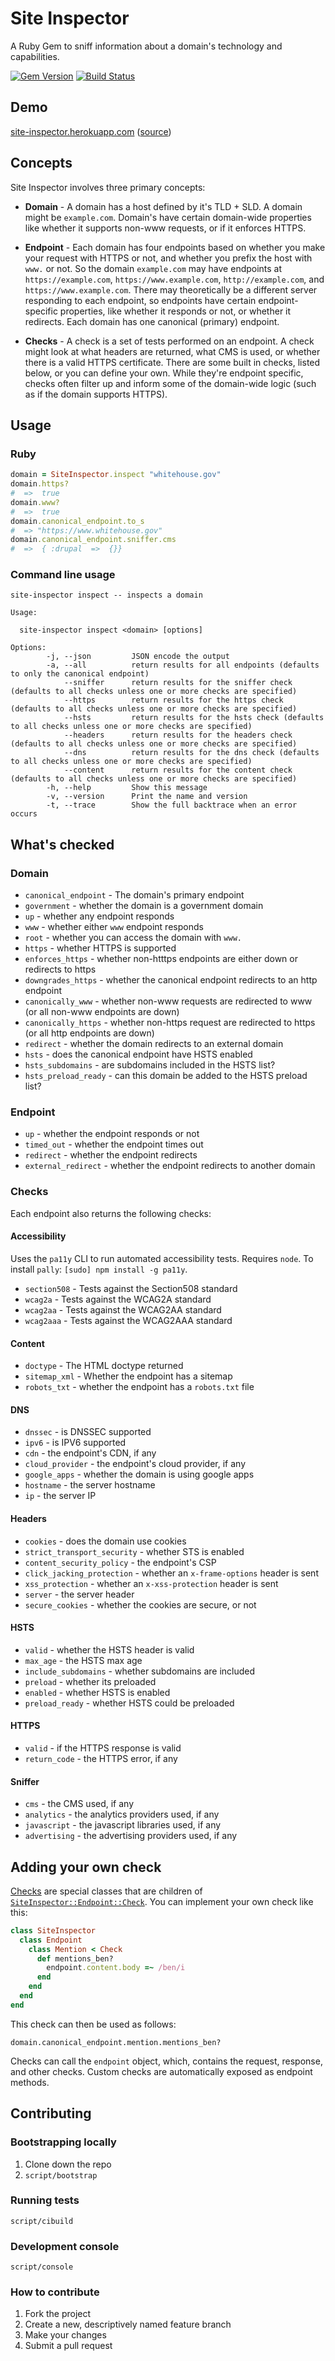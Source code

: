 # Site Inspector

A Ruby Gem to sniff information about a domain's technology and capabilities.

[![Gem Version](https://badge.fury.io/rb/site-inspector.svg)](http://badge.fury.io/rb/site-inspector) [![Build Status](https://travis-ci.org/benbalter/site-inspector.svg)](https://travis-ci.org/benbalter/site-inspector)

## Demo

[site-inspector.herokuapp.com](https://site-inspector.herokuapp.com) ([source](https://github.com/benbalter/site-inspector-demo))

## Concepts

Site Inspector involves three primary concepts:

* **Domain** - A domain has a host defined by it's TLD + SLD. A domain might be `example.com`. Domain's have certain domain-wide properties like whether it supports non-www requests, or if it enforces HTTPS.

* **Endpoint** - Each domain has four endpoints based on whether you make your request with HTTPS or not, and whether you prefix the host with `www.` or not. So the domain `example.com` may have endpoints at `https://example.com`, `https://www.example.com`, `http://example.com`, and `https://www.example.com`. There may theoretically be a different server responding to each endpoint, so endpoints have certain endpoint-specific properties, like whether it responds or not, or whether it redirects. Each domain has one canonical (primary) endpoint.

* **Checks** - A check is a set of tests performed on an endpoint. A check might look at what headers are returned, what CMS is used, or whether there is a valid HTTPS certificate. There are some built in checks, listed below, or you can define your own. While they're endpoint specific, checks often filter up and inform some of the domain-wide logic (such as if the domain supports HTTPS).

## Usage

### Ruby

```ruby
domain = SiteInspector.inspect "whitehouse.gov"
domain.https?
#  =>  true
domain.www?
#  =>  true
domain.canonical_endpoint.to_s
#  => "https://www.whitehouse.gov"
domain.canonical_endpoint.sniffer.cms
#  =>  { :drupal  =>  {}}
```

### Command line usage

```
site-inspector inspect -- inspects a domain

Usage:

  site-inspector inspect <domain> [options]

Options:
        -j, --json         JSON encode the output
        -a, --all          return results for all endpoints (defaults to only the canonical endpoint)
            --sniffer      return results for the sniffer check (defaults to all checks unless one or more checks are specified)
            --https        return results for the https check (defaults to all checks unless one or more checks are specified)
            --hsts         return results for the hsts check (defaults to all checks unless one or more checks are specified)
            --headers      return results for the headers check (defaults to all checks unless one or more checks are specified)
            --dns          return results for the dns check (defaults to all checks unless one or more checks are specified)
            --content      return results for the content check (defaults to all checks unless one or more checks are specified)
        -h, --help         Show this message
        -v, --version      Print the name and version
        -t, --trace        Show the full backtrace when an error occurs
```

## What's checked

### Domain

* `canonical_endpoint` - The domain's primary endpoint
* `government` - whether the domain is a government domain
* `up` - whether any endpoint responds
* `www` - whether either `www` endpoint responds
* `root` - whether you can access the domain with `www.`
* `https` - whether HTTPS is supported
* `enforces_https` - whether non-htttps endpoints are either down or redirects to https
* `downgrades_https` - whether the canonical endpoint redirects to an http endpoint
* `canonically_www` - whether non-www requests are redirected to www (or all non-www endpoints are down)
* `canonically_https` - whether non-https request are redirected to https (or all http endpoints are down)
* `redirect` - whether the domain redirects to an external domain
* `hsts` - does the canonical endpoint have HSTS enabled
* `hsts_subdomains` - are subdomains included in the HSTS list?
* `hsts_preload_ready` - can this domain be added to the HSTS preload list?

### Endpoint

* `up` - whether the endpoint responds or not
* `timed_out` - whether the endpoint times out
* `redirect` - whether the endpoint redirects
* `external_redirect` - whether the endpoint redirects to another domain

### Checks

Each endpoint also returns the following checks:

#### Accessibility

Uses the `pa11y` CLI to run automated accessibility tests. Requires `node`. To install `pally`: `[sudo] npm install -g pa11y`.

* `section508` - Tests against the Section508 standard
* `wcag2a` - Tests against the WCAG2A standard
* `wcag2aa` - Tests against the WCAG2AA standard
* `wcag2aaa` - Tests against the WCAG2AAA standard

#### Content

* `doctype` - The HTML doctype returned
* `sitemap_xml` - Whether the endpoint has a sitemap
* `robots_txt` - whether the endpoint has a `robots.txt` file

#### DNS

* `dnssec` - is DNSSEC supported
* `ipv6` - is IPV6 supported
* `cdn` - the endpoint's CDN, if any
* `cloud_provider` - the endpoint's cloud provider, if any
* `google_apps` - whether the domain is using google apps
* `hostname` - the server hostname
* `ip` - the server IP

#### Headers

* `cookies` - does the domain use cookies
* `strict_transport_security` - whether STS is enabled
* `content_security_policy` - the endpoint's CSP
* `click_jacking_protection` - whether an `x-frame-options` header is sent
* `xss_protection` - whether an `x-xss-protection` header is sent
* `server` - the server header
* `secure_cookies` - whether the cookies are secure, or not

#### HSTS

* `valid` - whether the HSTS header is valid
* `max_age` - the HSTS max age
* `include_subdomains` - whether subdomains are included
* `preload` - whether its preloaded
* `enabled` - whether HSTS is enabled
* `preload_ready` - whether HSTS could be preloaded

#### HTTPS

* `valid` - if the HTTPS response is valid
* `return_code` - the HTTPS error, if any

#### Sniffer

* `cms` - the CMS used, if any
* `analytics` - the analytics providers used, if any
* `javascript` - the javascript libraries used, if any
* `advertising` - the advertising providers used, if any

## Adding your own check

[Checks](https://github.com/benbalter/site-inspector/tree/master/lib/site-inspector/checks) are special classes that are children of [`SiteInspector::Endpoint::Check`](https://github.com/benbalter/site-inspector/blob/master/lib/site-inspector/checks/check.rb). You can implement your own check like this:

```ruby
class SiteInspector
  class Endpoint
    class Mention < Check
      def mentions_ben?
        endpoint.content.body =~ /ben/i
      end
    end
  end
end
```

This check can then be used as follows:
```
domain.canonical_endpoint.mention.mentions_ben?
```

Checks can call the `endpoint` object, which, contains the request, response, and other checks. Custom checks are automatically exposed as endpoint methods.

## Contributing

### Bootstrapping locally

1. Clone down the repo
2. `script/bootstrap`

### Running tests

`script/cibuild`

### Development console

`script/console`

### How to contribute

1. Fork the project
2. Create a new, descriptively named feature branch
3. Make your changes
4. Submit a pull request
